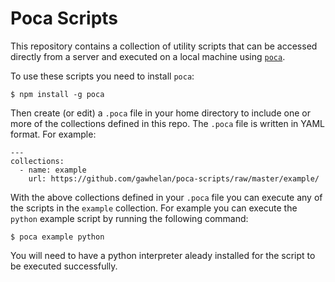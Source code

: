 Poca Scripts
============

This repository contains a collection of utility scripts that can
be accessed directly from a server and executed on a local machine
using [`poca`](https://github.com/gawhelan/poca.git).

To use these scripts you need to install `poca`:

    $ npm install -g poca

Then create (or edit) a `.poca` file in your home directory to
include one or more of the collections defined in this repo.
The `.poca` file is written in YAML format. For example:

    ---
    collections:
      - name: example
        url: https://github.com/gawhelan/poca-scripts/raw/master/example/

With the above collections defined in your `.poca` file you can
execute any of the scripts in the `example` collection. For example you
can execute the `python` example script by running the following
command:

    $ poca example python

You will need to have a python interpreter aleady installed for the
script to be executed successfully.
